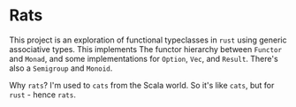 # Rats

This project is an exploration of functional typeclasses in `rust` using generic associative types. This implements The functor hierarchy between `Functor` and `Monad`, and some implementations for `Option`, `Vec`, and `Result`. There's also a `Semigroup` and `Monoid`.

 Why `rats`? I'm used to `cats` from the Scala world. So it's like `cats`, but for `rust` - hence `rats`.